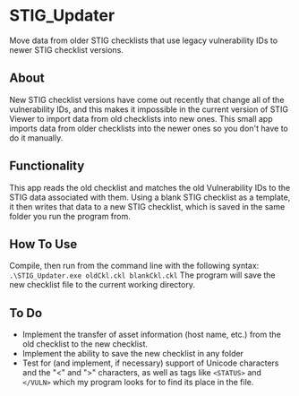 # STIG_Updater
Move data from older STIG checklists that use legacy vulnerability IDs to newer STIG checklist versions.

## About
New STIG checklist versions have come out recently that change all of the vulnerability IDs, and this makes it impossible in the current version of STIG Viewer to import data from old checklists into new ones. This small app imports data from older checklists into the newer ones so you don't have to do it manually.

## Functionality
This app reads the old checklist and matches the old Vulnerability IDs to the STIG data associated with them. Using a blank STIG checklist as a template, it then writes that data to a new STIG checklist, which is saved in the same folder you run the program from.

## How To Use
Compile, then run from the command line with the following syntax: `.\STIG_Updater.exe oldCkl.ckl blankCkl.ckl`
The program will save the new checklist file to the current working directory.

## To Do
* Implement the transfer of asset information (host name, etc.) from the old checklist to the new checklist.
* Implement the ability to save the new checklist in any folder
* Test for (and implement, if necessary) support of Unicode characters and the "<" and ">" characters, as well as tags like `<STATUS>` and `</VULN>` which my program looks for to find its place in the file.
